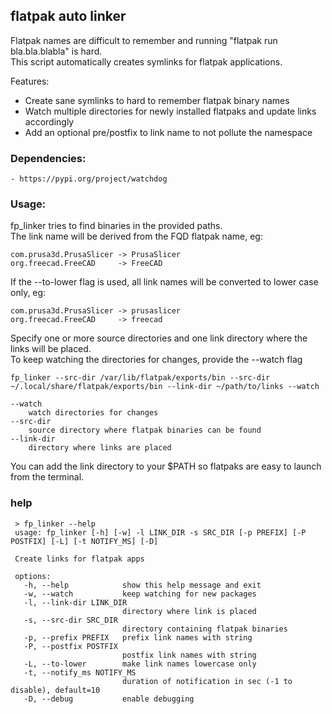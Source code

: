 ## flatpak auto linker

Flatpak names are difficult to remember and running "flatpak run bla.bla.blabla" is hard.  
This script automatically creates symlinks for flatpak applications.  

Features:  
- Create sane symlinks to hard to remember flatpak binary names  
- Watch multiple directories for newly installed flatpaks and update links accordingly  
- Add an optional pre/postfix to link name to not pollute the namespace  

### Dependencies:  
    - https://pypi.org/project/watchdog

### Usage:

fp_linker tries to find binaries in the provided paths.  
The link name will be derived from the FQD flatpak name, eg:

    com.prusa3d.PrusaSlicer -> PrusaSlicer
    org.freecad.FreeCAD     -> FreeCAD

If the --to-lower flag is used, all link names will be converted to lower case only, eg:

    com.prusa3d.PrusaSlicer -> prusaslicer
    org.freecad.FreeCAD     -> freecad

Specify one or more source directories and one link directory where the links will be placed.  
To keep watching the directories for changes, provide the --watch flag
    
    fp_linker --src-dir /var/lib/flatpak/exports/bin --src-dir ~/.local/share/flatpak/exports/bin --link-dir ~/path/to/links --watch

    --watch
        watch directories for changes
    --src-dir
        source directory where flatpak binaries can be found
    --link-dir
        directory where links are placed

You can add the link directory to your $PATH so flatpaks are easy to launch from the terminal.  

### help

     > fp_linker --help
     usage: fp_linker [-h] [-w] -l LINK_DIR -s SRC_DIR [-p PREFIX] [-P POSTFIX] [-L] [-t NOTIFY_MS] [-D]

     Create links for flatpak apps

     options:
       -h, --help            show this help message and exit
       -w, --watch           keep watching for new packages
       -l, --link-dir LINK_DIR
                             directory where link is placed
       -s, --src-dir SRC_DIR
                             directory containing flatpak binaries
       -p, --prefix PREFIX   prefix link names with string
       -P, --postfix POSTFIX
                             postfix link names with string
       -L, --to-lower        make link names lowercase only
       -t, --notify_ms NOTIFY_MS
                             duration of notification in sec (-1 to disable), default=10
       -D, --debug           enable debugging
